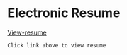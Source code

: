 # Electronic Resume
[View-resume](https://adehenryomooba.github.io/adehenry-e-resume)
```
Click link above to view resume
```